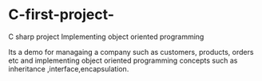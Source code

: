 # C-first-project-
C sharp project Implementing object oriented programming 

Its a demo for managaing a company such as customers, products, orders etc and implementing object oriented programming concepts such as inheritance ,interface,encapsulation. 
